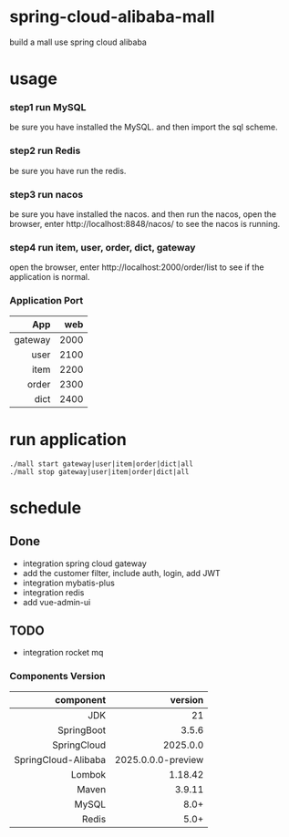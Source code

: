 # spring-cloud-alibaba-mall
build a mall use spring cloud alibaba

# usage 
### step1 run MySQL
be sure you have installed the MySQL.
and then import the sql scheme.

### step2 run Redis
be sure you have run the redis.

### step3 run nacos
be sure you have installed the nacos.
and then run the nacos, open the browser, enter http://localhost:8848/nacos/ to see the nacos is running.

### step4 run item, user, order, dict, gateway
open the browser, enter http://localhost:2000/order/list to see if the application is normal.

### Application Port
App | web 
-:|-:
gateway | 2000 |
user | 2100 |
item | 2200 | 
order | 2300 | 
dict | 2400 | 

# run application
```shell
./mall start gateway|user|item|order|dict|all
./mall stop gateway|user|item|order|dict|all
```

# schedule
## Done
- integration spring cloud gateway
- add the customer filter, include auth, login, add JWT
- integration mybatis-plus
- integration redis
- add vue-admin-ui

## TODO
- integration rocket mq

### Components Version
component |            version 
-:|-------------------:
JDK |                 21 |
SpringBoot |              3.5.6 |
SpringCloud |           2025.0.0 |
SpringCloud-Alibaba | 2025.0.0.0-preview | 
Lombok |            1.18.42 |
Maven |             3.9.11 | 
MySQL |               8.0+ | 
Redis |               5.0+ | 